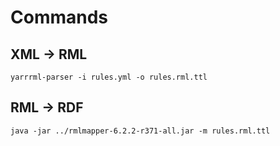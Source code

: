 # Commands

## XML -> RML
```yarrrml-parser -i rules.yml -o rules.rml.ttl```            

## RML -> RDF
```java -jar ../rmlmapper-6.2.2-r371-all.jar -m rules.rml.ttl```
